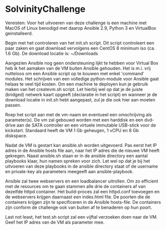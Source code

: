 # SolvinityChallenge

Vereisten: 
Voor het uitvoeren van deze challenge is een machine met MacOS of Linux benodigd met daarop Ansible 2.9, Python 3 en VirtualBox geinstalleerd. 

Begin met het controleren van het init.sh script. Dit script controleert een paar zaken en gaat download vervolgens een CentOS 8 minimum iso (ca. 1.6 Gb). De download locatie is: ~/Downloads

Aangezien Ansible nog geen ondersteuning lijkt te hebben voor Virtual Box heb ik het aamaken van de VM buiten Ansible gehouden. Het is m.i. vrij nutteloos om een Ansible script op te bouwen met enkel 'command' modules. Het schrijven van een volledige python-module voor Ansible gaat helaas te veel tijd kosten. Om een machine te deployen kun je gebruik maken van het createvm.sh script. Let hierbij wel op dat je de juiste (bridged) netwerk kaart opgeeft (declaratie in het script) en wanneer je de download locatie in init.sh hebt aangepast, zul je die ook hier aan moeten passen. 

Roep het script aan met de vm-naam en eventueel een omschrijving als parameter(s). De vm zal gebouwd worden met een harddisk en een dvd-drive aan de SATA controller en een virtuele immutable USB-stick voor de kickstart. Standaard heeft de VM 1 Gb geheugen, 1 vCPU en 8 Gb diskspace. 

Nadat de VM is gestart kan ansible.sh worden uitgevoerd. Pas eerst het IP adres in de Ansible hosts file aan, naar het IP adres die de nieuwe VM heeft gekregen. Naast ansible.sh staan er in de ansible directory een aantal playbooks klaar, hun namen spreken voor zich. Let wel op dat je bij het uitvoeren van deze playbooks in de ansible directory staat of de username en private-key als parameters meegeeft aan ansible-playbook.

Ansible zal twee webservers en een loadbalancer uitrollen. Om zo efficient met de resources om te gaan stammen alle drie de containers af van dezelfde httpd container. Het build-proces zal een httpd.conf toevoegen en de webservers krijgen daarnaast een index.html file. De poorten die de containers krijgen zijn te specificeren in de Ansible hosts-file. De containers zijn conform de challenge ook van buiten af te benaderen op hun poort. 

Last not least, het test.sh script zal een vijftal verzoeken doen naar de VM. Geef het IP adres van de VM als parameter mee. 


